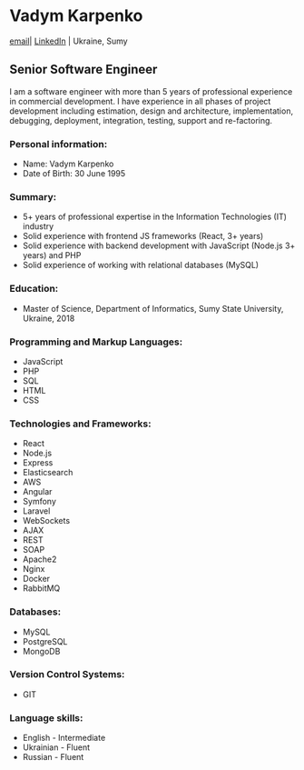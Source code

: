 # Vadym Karpenko
[email](vadim.karpenko.306@gmail.com)| [LinkedIn](https://www.linkedin.com/in/vadym-karpenko-355086130/) | Ukraine, Sumy

## Senior Software Engineer

I am a software engineer with more than 5 years of professional experience in commercial development.
I have experience in all phases of project development including estimation, design and architecture, implementation, debugging, deployment, integration, testing, support and re-factoring.

### Personal information:
* Name: Vadym Karpenko
* Date of Birth: 30 June 1995

### Summary: 
* 5+ years of professional expertise in the Information Technologies (IT) industry 
* Solid experience with frontend JS frameworks (React, 3+ years)
* Solid experience with backend development with JavaScript (Node.js 3+ years) and PHP
* Solid experience of working with relational databases (MySQL) 

### Education:
* Master of Science, Department of Informatics, Sumy State University, Ukraine, 2018

### Programming and Markup Languages:
* JavaScript
* PHP
* SQL
* HTML
* CSS

### Technologies and Frameworks: 
* React
* Node.js
* Express
* Elasticsearch
* AWS
* Angular
* Symfony
* Laravel
* WebSockets
* AJAX
* REST
* SOAP
* Apache2
* Nginx
* Docker
* RabbitMQ

### Databases: 
* MySQL
* PostgreSQL
* MongoDB

### Version Control Systems: 
* GIT

### Language skills:
* English - Intermediate
* Ukrainian - Fluent
* Russian - Fluent
